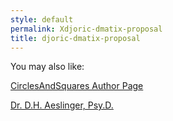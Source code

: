 ```yaml
---
style: default
permalink: Xdjoric-dmatix-proposal
title: djoric-dmatix-proposal
---
```

You may also like:

[CirclesAndSquares Author Page](http://scp-wiki.net/circlesandsquares-author-page)

[Dr. D.H. Aeslinger, Psy.D.](http://scp-wiki.net/crayne-author)
